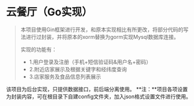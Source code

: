 # 云餐厅（Go实现）

>  本项目使用Gin框架进行开发，和原本实现相比有所更改，将部分代码的写法进行过封装，并将原本的xorm替换为gorm实现Mysql数据库连接。
>
> 实现的功能有：
>
> * 1.用户登录及注册（手机+短信验证码&用户名+密码）
> * 2.附近店家展示及根据关键字和经纬度查询
> * 3.店家服务及食品信息列表展示

该项目为后台实现，只提供数据接口，前后端分离使用。
**注：**项目各项设置为封装内容，可在根目录下自建config文件夹，加入json格式设置文件进行使用。
